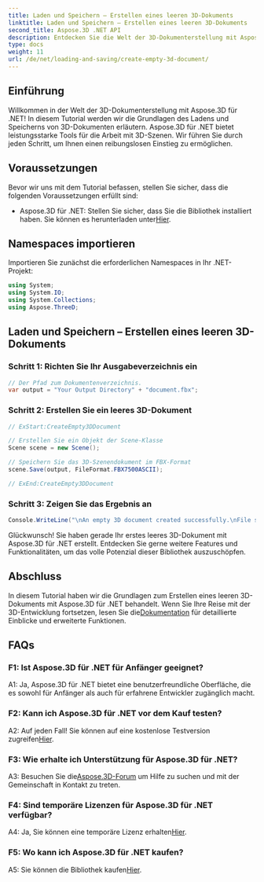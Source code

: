```yaml
---
title: Laden und Speichern – Erstellen eines leeren 3D-Dokuments
linktitle: Laden und Speichern – Erstellen eines leeren 3D-Dokuments
second_title: Aspose.3D .NET API
description: Entdecken Sie die Welt der 3D-Dokumenterstellung mit Aspose.3D für .NET. Erstellen, bearbeiten und speichern Sie mühelos atemberaubende 3D-Szenen.
type: docs
weight: 11
url: /de/net/loading-and-saving/create-empty-3d-document/
---
```

## Einführung

Willkommen in der Welt der 3D-Dokumenterstellung mit Aspose.3D für .NET! In diesem Tutorial werden wir die Grundlagen des Ladens und Speicherns von 3D-Dokumenten erläutern. Aspose.3D für .NET bietet leistungsstarke Tools für die Arbeit mit 3D-Szenen. Wir führen Sie durch jeden Schritt, um Ihnen einen reibungslosen Einstieg zu ermöglichen.

## Voraussetzungen

Bevor wir uns mit dem Tutorial befassen, stellen Sie sicher, dass die folgenden Voraussetzungen erfüllt sind:

-  Aspose.3D für .NET: Stellen Sie sicher, dass Sie die Bibliothek installiert haben. Sie können es herunterladen unter[Hier](https://releases.aspose.com/3d/net/).

## Namespaces importieren

Importieren Sie zunächst die erforderlichen Namespaces in Ihr .NET-Projekt:

```csharp
using System;
using System.IO;
using System.Collections;
using Aspose.ThreeD;
```

## Laden und Speichern – Erstellen eines leeren 3D-Dokuments

### Schritt 1: Richten Sie Ihr Ausgabeverzeichnis ein

```csharp
// Der Pfad zum Dokumentenverzeichnis.
var output = "Your Output Directory" + "document.fbx";
```

### Schritt 2: Erstellen Sie ein leeres 3D-Dokument

```csharp
// ExStart:CreateEmpty3DDocument

// Erstellen Sie ein Objekt der Scene-Klasse
Scene scene = new Scene();

// Speichern Sie das 3D-Szenendokument im FBX-Format
scene.Save(output, FileFormat.FBX7500ASCII);

// ExEnd:CreateEmpty3DDocument
```

### Schritt 3: Zeigen Sie das Ergebnis an

```csharp
Console.WriteLine("\nAn empty 3D document created successfully.\nFile saved at " + output);
```

Glückwunsch! Sie haben gerade Ihr erstes leeres 3D-Dokument mit Aspose.3D für .NET erstellt. Entdecken Sie gerne weitere Features und Funktionalitäten, um das volle Potenzial dieser Bibliothek auszuschöpfen.

## Abschluss

 In diesem Tutorial haben wir die Grundlagen zum Erstellen eines leeren 3D-Dokuments mit Aspose.3D für .NET behandelt. Wenn Sie Ihre Reise mit der 3D-Entwicklung fortsetzen, lesen Sie die[Dokumentation](https://reference.aspose.com/3d/net/) für detaillierte Einblicke und erweiterte Funktionen.

## FAQs

### F1: Ist Aspose.3D für .NET für Anfänger geeignet?

A1: Ja, Aspose.3D für .NET bietet eine benutzerfreundliche Oberfläche, die es sowohl für Anfänger als auch für erfahrene Entwickler zugänglich macht.

### F2: Kann ich Aspose.3D für .NET vor dem Kauf testen?

 A2: Auf jeden Fall! Sie können auf eine kostenlose Testversion zugreifen[Hier](https://releases.aspose.com/).

### F3: Wie erhalte ich Unterstützung für Aspose.3D für .NET?

 A3: Besuchen Sie die[Aspose.3D-Forum](https://forum.aspose.com/c/3d/18) um Hilfe zu suchen und mit der Gemeinschaft in Kontakt zu treten.

### F4: Sind temporäre Lizenzen für Aspose.3D für .NET verfügbar?

 A4: Ja, Sie können eine temporäre Lizenz erhalten[Hier](https://purchase.aspose.com/temporary-license/).

### F5: Wo kann ich Aspose.3D für .NET kaufen?

 A5: Sie können die Bibliothek kaufen[Hier](https://purchase.aspose.com/buy).
